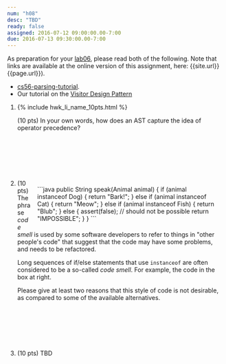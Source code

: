 ```yaml
---
num: "h08"
desc: "TBD"
ready: false
assigned: 2016-07-12 09:00:00.00-7:00
due: 2016-07-13 09:30:00.00-7:00
---
```


As preparation for your [lab06](/lab/lab06), please read both of the following. Note that links are available at 
the online version of this assignment, here: {{site.url}}{{page.url}}).

* [cs56-parsing-tutorial](https://github.com/UCSB-CS56-M16/cs56-parsing-tutorial).   
* Our tutorial on the [Visitor Design Pattern](https://github.com/UCSB-CS56-M16/visitor-pattern-tutorial)

<ol>

<li markdown="1" style="margin-bottom:8em;">


{% include hwk_li_name_10pts.html %}

(10 pts) In your own words, how does an AST capture the idea of operator precedence?


</li>

<li markdown="1" style="margin-bottom:8em;">

<div style="width: 30em; float:right; padding: 1em; margin:1em: border: 1px solid black;" markdown="1">
```java
public String speak(Animal animal) {
    if (animal instanceof Dog) {
      return "Bark!";
    } else if (animal instanceof Cat) {
      return "Meow";
    } else if (animal instanceof Fish) {
      return "Blub";
    } else {
      assert(false); // should not be possible
      return "IMPOSSIBLE";
    }
  }
```
</div>

(10 pts) The phrase *code smell* is used by some software developers to refer to things in "other people's code" that suggest that the code may have some problems, and needs to be refactored.

Long sequences of if/else statements that use `instanceof` are often considered to be a so-called *code smell*.   For example, the code in the box at right.

Please give at least two reasons that this style of code is not desirable, as compared to some of the available alternatives.



<div class="pagebreak"></div>

</li>



<li markdown="1" style="margin-bottom:9em;">

(10 pts) TBD

</li>

</ol>

<div style="display:none">
http://UCSB-CS56-M16.github.io/hwk/h08
</div>

